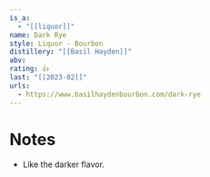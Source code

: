```yaml
---
is_a:
  - "[[liquor]]"
name: Dark Rye
style: Liquor - Bourbon
distillery: "[[Basil Hayden]]"
abv: 
rating: 👍
last: "[[2023-02]]"
urls:
  - https://www.basilhaydenbourbon.com/dark-rye
---
```

# Notes
- Like the darker flavor.
